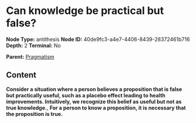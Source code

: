 # Can knowledge be practical but false?

**Node Type:** antithesis
**Node ID:** 40de9fc3-a4e7-4406-8439-28372461b716
**Depth:** 2
**Terminal:** No

**Parent:** [Pragmatism](pragmatism.md)

## Content

**Consider a situation where a person believes a proposition that is false but practically useful, such as a placebo effect leading to health improvements. Intuitively, we recognize this belief as useful but not as true knowledge.**, **For a person to know a proposition, it is necessary that the proposition is true.**
